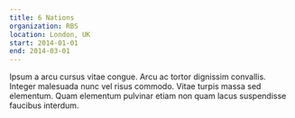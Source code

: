 ```yaml
---
title: 6 Nations
organization: RBS
location: London, UK
start: 2014-01-01
end: 2014-03-01
---
```


Ipsum a arcu cursus vitae congue. Arcu ac tortor dignissim convallis. Integer malesuada nunc vel risus commodo. Vitae turpis massa sed elementum. Quam elementum pulvinar etiam non quam lacus suspendisse faucibus interdum.
